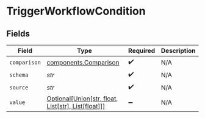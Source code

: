 # TriggerWorkflowCondition


## Fields

| Field                                                                                                       | Type                                                                                                        | Required                                                                                                    | Description                                                                                                 |
| ----------------------------------------------------------------------------------------------------------- | ----------------------------------------------------------------------------------------------------------- | ----------------------------------------------------------------------------------------------------------- | ----------------------------------------------------------------------------------------------------------- |
| `comparison`                                                                                                | [components.Comparison](../../models/shared/comparison.md)                                                  | :heavy_check_mark:                                                                                          | N/A                                                                                                         |
| `schema`                                                                                                    | *str*                                                                                                       | :heavy_check_mark:                                                                                          | N/A                                                                                                         |
| `source`                                                                                                    | *str*                                                                                                       | :heavy_check_mark:                                                                                          | N/A                                                                                                         |
| `value`                                                                                                     | [Optional[Union[str, float, List[str], List[float]]]](../../models/shared/triggerworkflowconditionvalue.md) | :heavy_minus_sign:                                                                                          | N/A                                                                                                         |